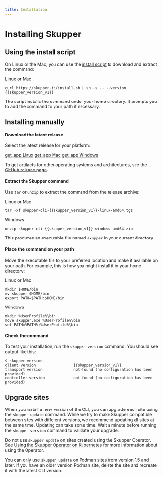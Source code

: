 ```yaml
---
title: Installation
---
```


# Installing Skupper

## Using the install script

On Linux or the Mac, you can use the [install script][install-script]
to download and extract the command:

<div class="code-label">Linux or Mac</div>

~~~ shell
curl https://skupper.io/install.sh | sh -s -- --version {{skupper_version_v1}}
~~~

The script installs the command under your home directory.  It prompts
you to add the command to your path if necessary.

[install-script]: https://github.com/skupperproject/skupper-website/blob/main/docs/install.sh

## Installing manually

#### Download the latest release

Select the latest release for your platform:

<nav class="button-group">
  <a class="button" href="https://github.com/skupperproject/skupper/releases/download/{{skupper_version_v1}}/skupper-cli-{{skupper_version_v1}}-linux-amd64.tgz"><span class="material-icons">get_app</span> Linux</a>
  <a class="button" href="https://github.com/skupperproject/skupper/releases/download/{{skupper_version_v1}}/skupper-cli-{{skupper_version_v1}}-mac-amd64.tgz"><span class="material-icons">get_app</span> Mac</a>
  <a class="button" href="https://github.com/skupperproject/skupper/releases/download/{{skupper_version_v1}}/skupper-cli-{{skupper_version_v1}}-windows-amd64.zip"><span class="material-icons">get_app</span> Windows</a>
</nav>

To get artifacts for other operating systems and architectures, see
the [GitHub release page][release-page].

[release-page]: https://github.com/skupperproject/skupper/releases/tag/{{skupper_version_v1}}

#### Extract the Skupper command

Use `tar` or `unzip` to extract the command from the release archive:

<div class="code-label">Linux or Mac</div>

~~~ shell
tar -xf skupper-cli-{{skupper_version_v1}}-linux-amd64.tgz
~~~

<div class="code-label">Windows</div>

~~~ shell
unzip skupper-cli-{{skupper_version_v1}}-windows-amd64.zip
~~~

This produces an executable file named `skupper` in your current
directory.

#### Place the command on your path

Move the executable file to your preferred location and make it
available on your path.  For example, this is how you might install it
in your home directory:

<div class="code-label">Linux or Mac</div>

~~~ console
mkdir $HOME/bin
mv skupper $HOME/bin
export PATH=$PATH:$HOME/bin
~~~

<div class="code-label">Windows</div>

~~~ console
mkdir %UserProfile%\bin
move skupper.exe %UserProfile%\bin
set PATH=%PATH%;%UserProfile%\bin
~~~

#### Check the command

To test your installation, run the `skupper version` command.  You
should see output like this:

~~~ console
$ skupper version
client version                 {{skupper_version_v1}}
transport version              not-found (no configuration has been provided)
controller version             not-found (no configuration has been provided)
~~~

## Upgrade sites

When you install a new version of the CLI, you can upgrade each site
using the `skupper update` command.  While we try to make Skupper
compatible between sites with different versions, we recommend
updating all sites at the same time.
Updating can take some time. Wait a minute before running the
`skupper version` command to validate your upgrade.

Do not use `skupper update` on sites created using the Skupper Operator. See [Using the Skupper Operator on Kubernetes]({{site.prefix}}/v1/docs/operator/index.html) for more information about using the Operator.

You can only use `skupper update` on Podman sites from version 1.5 and later. If
you have an older version Podman site, delete the site and recreate it with the
latest CLI version.
